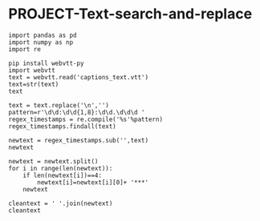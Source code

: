 # PROJECT-Text-search-and-replace
    import pandas as pd 
    import numpy as np
    import re
     
    pip install webvtt-py
    import webvtt
    text = webvtt.read('captions_text.vtt')
    text=str(text)
    text
     
    text = text.replace('\n','')
    pattern=r'\d\d:\d\d{1,8}:\d\d.\d\d\d '
    regex_timestamps = re.compile('%s'%pattern)
    regex_timestamps.findall(text)
     
    newtext = regex_timestamps.sub('',text)
    newtext
     
    newtext = newtext.split()
    for i in range(len(newtext)):
        if len(newtext[i])==4:
            newtext[i]=newtext[i][0]+ '***'
        newtext
     
    cleantext = ' '.join(newtext)
    cleantext

